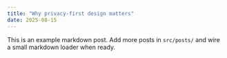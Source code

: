 ```yaml
---
title: "Why privacy-first design matters"
date: 2025-08-15
---
```


This is an example markdown post. Add more posts in `src/posts/` and wire a small markdown loader when ready.
